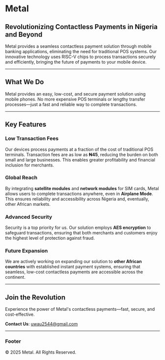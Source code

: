 # Metal

## Revolutionizing Contactless Payments in Nigeria and Beyond

Metal provides a seamless contactless payment solution through mobile banking applications, eliminating the need for traditional POS systems. Our innovative technology uses RISC-V chips to process transactions securely and efficiently, bringing the future of payments to your mobile device.

---

## What We Do

Metal provides an easy, low-cost, and secure payment solution using mobile phones. No more expensive POS terminals or lengthy transfer processes—just a fast and reliable way to complete transactions.

---

## Key Features

### Low Transaction Fees

Our devices process payments at a fraction of the cost of traditional POS terminals. Transaction fees are as low as **₦45**, reducing the burden on both small and large businesses. This enables greater profitability and financial inclusion for merchants.

### Global Reach

By integrating **satellite modules** and **network modules** for SIM cards, Metal allows users to complete transactions anywhere, even in **Airplane Mode**. This ensures reliability and accessibility across Nigeria and, eventually, other African markets.

### Advanced Security

Security is a top priority for us. Our solution employs **AES encryption** to safeguard transactions, ensuring that both merchants and customers enjoy the highest level of protection against fraud.

### Future Expansion

We are actively working on expanding our solution to **other African countries** with established instant payment systems, ensuring that seamless, low-cost contactless payments are accessible across the continent.

---

## Join the Revolution

Experience the power of Metal's contactless payments—fast, secure, and cost-effective. 

**Contact Us**: [uwau2544@gmail.com](mailto:uwau2544@gmail.com)

---

### Footer

&copy; 2025 Metal. All Rights Reserved.
